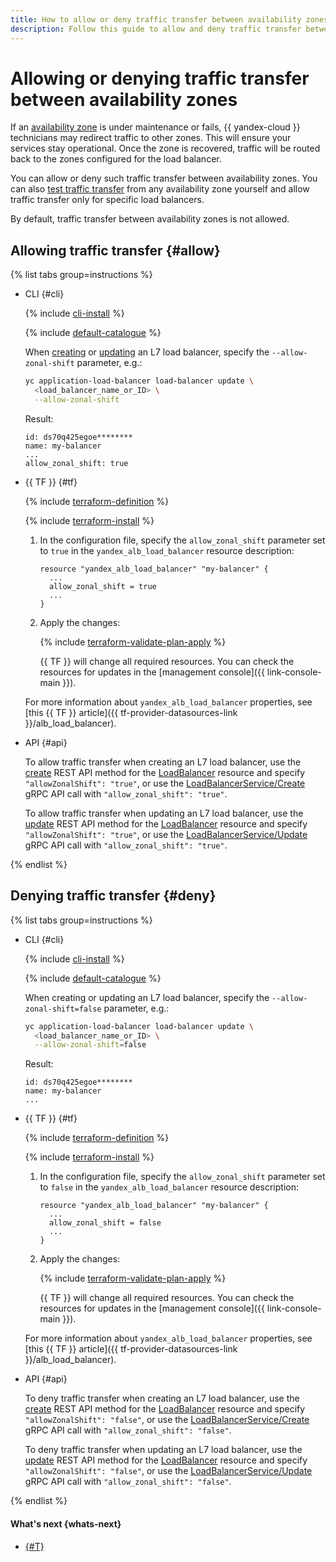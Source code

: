 ```yaml
---
title: How to allow or deny traffic transfer between availability zones in an L7 load balancer within {{ alb-full-name }}
description: Follow this guide to allow and deny traffic transfer between availability zones in an L7 load balancer.
---
```


# Allowing or denying traffic transfer between availability zones

If an [availability zone](../../../overview/concepts/geo-scope.md) is under maintenance or fails, {{ yandex-cloud }} technicians may redirect traffic to other zones. This will ensure your services stay operational. Once the zone is recovered, traffic will be routed back to the zones configured for the load balancer.

You can allow or deny such traffic transfer between availability zones. You can also [test traffic transfer](start-and-cancel-shift.md) from any availability zone yourself and allow traffic transfer only for specific load balancers.

By default, traffic transfer between availability zones is not allowed.

## Allowing traffic transfer {#allow}

{% list tabs group=instructions %}

- CLI {#cli}

  {% include [cli-install](../../../_includes/cli-install.md) %}

  {% include [default-catalogue](../../../_includes/default-catalogue.md) %}

  When [creating](../application-load-balancer-create.md) or [updating](../application-load-balancer-update.md) an L7 load balancer, specify the `--allow-zonal-shift` parameter, e.g.:

  ```bash
  yc application-load-balancer load-balancer update \
    <load_balancer_name_or_ID> \
    --allow-zonal-shift
  ```

  Result:

  ```text
  id: ds70q425egoe********
  name: my-balancer
  ...
  allow_zonal_shift: true
  ```

- {{ TF }} {#tf}

  {% include [terraform-definition](../../../_tutorials/_tutorials_includes/terraform-definition.md) %}

  {% include [terraform-install](../../../_includes/terraform-install.md) %}

  1. In the configuration file, specify the `allow_zonal_shift` parameter set to `true` in the `yandex_alb_load_balancer` resource description:

      ```hcl
      resource "yandex_alb_load_balancer" "my-balancer" {
        ...
        allow_zonal_shift = true
        ...
      }
      ```

  1. Apply the changes:

      {% include [terraform-validate-plan-apply](../../../_tutorials/_tutorials_includes/terraform-validate-plan-apply.md) %}

      {{ TF }} will change all required resources. You can check the resources for updates in the [management console]({{ link-console-main }}).

  For more information about `yandex_alb_load_balancer` properties, see [this {{ TF }} article]({{ tf-provider-datasources-link }}/alb_load_balancer).

- API {#api}

  To allow traffic transfer when creating an L7 load balancer, use the [create](../../api-ref/LoadBalancer/create.md) REST API method for the [LoadBalancer](../../api-ref/LoadBalancer/index.md) resource and specify `"allowZonalShift": "true"`, or use the [LoadBalancerService/Create](../../api-ref/grpc/LoadBalancer/create.md) gRPC API call with `"allow_zonal_shift": "true"`.

  To allow traffic transfer when updating an L7 load balancer, use the [update](../../api-ref/LoadBalancer/update.md) REST API method for the [LoadBalancer](../../api-ref/LoadBalancer/index.md) resource and specify `"allowZonalShift": "true"`, or use the [LoadBalancerService/Update](../../api-ref/grpc/LoadBalancer/update.md) gRPC API call with `"allow_zonal_shift": "true"`.

{% endlist %}


## Denying traffic transfer {#deny}

{% list tabs group=instructions %}

- CLI {#cli}

  {% include [cli-install](../../../_includes/cli-install.md) %}

  {% include [default-catalogue](../../../_includes/default-catalogue.md) %}

  When creating or updating an L7 load balancer, specify the `--allow-zonal-shift=false` parameter, e.g.:

  ```bash
  yc application-load-balancer load-balancer update \
    <load_balancer_name_or_ID> \
    --allow-zonal-shift=false
  ```

  Result:

  ```text
  id: ds70q425egoe********
  name: my-balancer
  ...
  ```

- {{ TF }} {#tf}

  {% include [terraform-definition](../../../_tutorials/_tutorials_includes/terraform-definition.md) %}

  {% include [terraform-install](../../../_includes/terraform-install.md) %}

  1. In the configuration file, specify the `allow_zonal_shift` parameter set to `false` in the `yandex_alb_load_balancer` resource description:

      ```hcl
      resource "yandex_alb_load_balancer" "my-balancer" {
        ...
        allow_zonal_shift = false
        ...
      }
      ```

  1. Apply the changes:

      {% include [terraform-validate-plan-apply](../../../_tutorials/_tutorials_includes/terraform-validate-plan-apply.md) %}

      {{ TF }} will change all required resources. You can check the resources for updates in the [management console]({{ link-console-main }}).

  For more information about `yandex_alb_load_balancer` properties, see [this {{ TF }} article]({{ tf-provider-datasources-link }}/alb_load_balancer).

- API {#api}

  To deny traffic transfer when creating an L7 load balancer, use the [create](../../api-ref/LoadBalancer/create.md) REST API method for the [LoadBalancer](../../api-ref/LoadBalancer/index.md) resource and specify `"allowZonalShift": "false"`, or use the [LoadBalancerService/Create](../../api-ref/grpc/LoadBalancer/create.md) gRPC API call with `"allow_zonal_shift": "false"`.

  To deny traffic transfer when updating an L7 load balancer, use the [update](../../api-ref/LoadBalancer/update.md) REST API method for the [LoadBalancer](../../api-ref/LoadBalancer/index.md) resource and specify `"allowZonalShift": "false"`, or use the [LoadBalancerService/Update](../../api-ref/grpc/LoadBalancer/update.md) gRPC API call with `"allow_zonal_shift": "false"`.

{% endlist %}


#### What's next {whats-next}

* [{#T}](start-and-cancel-shift.md)